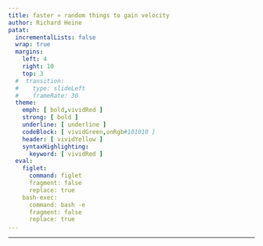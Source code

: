 ```yaml
---
title: faster » random things to gain velocity
author: Richard Heine
patat:
  incrementalLists: false
  wrap: true
  margins:
    left: 4
    right: 10
    top: 3
  #  transition:
  #    type: slideLeft
  #    frameRate: 30
  theme:
    emph: [ bold,vividRed ]
    strong: [ bold ]
    underline: [ underline ]
    codeBlock: [ vividGreen,onRgb#101010 ]
    header: [ vividYellow ]
    syntaxHighlighting:
      keyword: [ vividRed ]
  eval:
    figlet:
      command: figlet
      fragment: false
      replace: true
    bash-exec:
      command: bash -e 
      fragment: false
      replace: true
...
```

---

